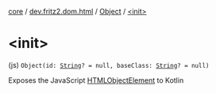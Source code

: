 [core](../../index.md) / [dev.fritz2.dom.html](../index.md) / [Object](index.md) / [&lt;init&gt;](./-init-.md)

# &lt;init&gt;

(js) `Object(id: `[`String`](https://kotlinlang.org/api/latest/jvm/stdlib/kotlin/-string/index.html)`? = null, baseClass: `[`String`](https://kotlinlang.org/api/latest/jvm/stdlib/kotlin/-string/index.html)`? = null)`

Exposes the JavaScript [HTMLObjectElement](https://developer.mozilla.org/en/docs/Web/API/HTMLObjectElement) to Kotlin

